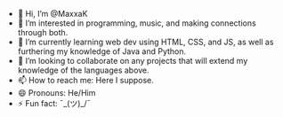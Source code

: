 - 👋 Hi, I’m @MaxxaK
- 👀 I’m interested in programming, music, and making connections through both.
- 🌱 I’m currently learning web dev using HTML, CSS, and JS, as well as furthering my knowledge of Java and Python.
- 💞️ I’m looking to collaborate on any projects that will extend my knowledge of the languages above.
- 📫 How to reach me: Here I suppose.
- 😄 Pronouns: He/Him
- ⚡ Fun fact: ¯\_(ツ)_/¯

<!---
MaxxaK/MaxxaK is a ✨ special ✨ repository because its `README.md` (this file) appears on your GitHub profile.
You can click the Preview link to take a look at your changes.
--->
